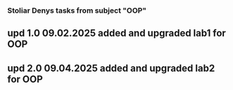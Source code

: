 ### Stoliar Denys tasks from subject "OOP"
## upd 1.0 09.02.2025 added and upgraded lab1 for OOP
## upd 2.0 09.04.2025 added and upgraded lab2 for OOP